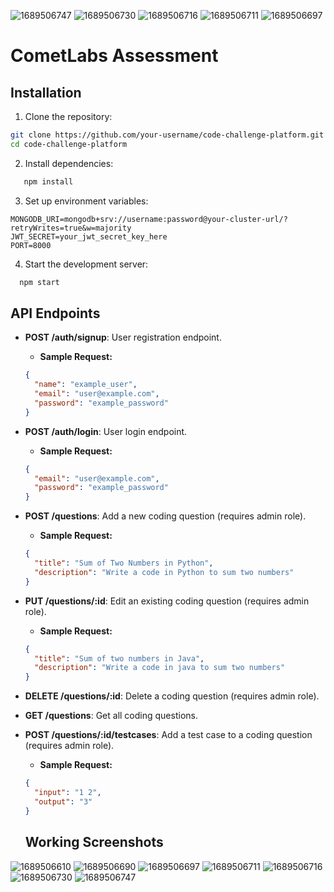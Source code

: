 ![1689506747](https://github.com/sahilsuman933/cometlabs_assignment/assets/34382211/63057221-e678-42c6-8c8c-d56eb71da556)
![1689506730](https://github.com/sahilsuman933/cometlabs_assignment/assets/34382211/8cb2ac49-9764-4f41-9490-e9e735fe3b05)
![1689506716](https://github.com/sahilsuman933/cometlabs_assignment/assets/34382211/5098c4b7-8d44-431d-8a62-a118694c6eb2)
![1689506711](https://github.com/sahilsuman933/cometlabs_assignment/assets/34382211/7935461f-1584-4636-8654-a17d271720be)
![1689506697](https://github.com/sahilsuman933/cometlabs_assignment/assets/34382211/f31cfa8c-91d6-4a1b-ae30-9ad1e295a6bb)

# CometLabs Assessment

## Installation

1. Clone the repository:

```bash
git clone https://github.com/your-username/code-challenge-platform.git
cd code-challenge-platform
```

2. Install dependencies:

```bash
   npm install
```

3. Set up environment variables:

```
MONGODB_URI=mongodb+srv://username:password@your-cluster-url/?retryWrites=true&w=majority
JWT_SECRET=your_jwt_secret_key_here
PORT=8000
```

4. Start the development server:

```bash
  npm start
```

## API Endpoints

- **POST /auth/signup**: User registration endpoint.
  - **Sample Request:**
  ```json
  {
    "name": "example_user",
    "email": "user@example.com",
    "password": "example_password"
  }
  ```
- **POST /auth/login**: User login endpoint.
  - **Sample Request:**
  ```json
  {
    "email": "user@example.com",
    "password": "example_password"
  }
  ```
- **POST /questions**: Add a new coding question (requires admin role).

  - **Sample Request:**

  ```json
  {
    "title": "Sum of Two Numbers in Python",
    "description": "Write a code in Python to sum two numbers"
  }
  ```

- **PUT /questions/:id**: Edit an existing coding question (requires admin role).
  - **Sample Request:**
  ```json
  {
    "title": "Sum of two numbers in Java",
    "description": "Write a code in java to sum two numbers"
  }
  ```
- **DELETE /questions/:id**: Delete a coding question (requires admin role).
- **GET /questions**: Get all coding questions.
- **POST /questions/:id/testcases**: Add a test case to a coding question (requires admin role).
  - **Sample Request:**
  ```json
  {
    "input": "1 2",
    "output": "3"
  }
  ```

  ## Working Screenshots

![1689506610](https://github.com/sahilsuman933/cometlabs_assignment/assets/34382211/cb61d3a0-745b-4764-9201-66a278204d8d)
![1689506690](https://github.com/sahilsuman933/cometlabs_assignment/assets/34382211/8aa17970-638e-413f-8548-72d63e40017f)
![1689506697](https://github.com/sahilsuman933/cometlabs_assignment/assets/34382211/67b68605-035f-4f74-a41e-80a49253f34e)
![1689506711](https://github.com/sahilsuman933/cometlabs_assignment/assets/34382211/da78ffd1-96ff-4856-9788-e4dd788f36a4)
![1689506716](https://github.com/sahilsuman933/cometlabs_assignment/assets/34382211/c9bae6a0-fc31-4e95-b325-f2d855f6a5b6)
![1689506730](https://github.com/sahilsuman933/cometlabs_assignment/assets/34382211/5e1dcea4-563b-41cf-9216-c21252706318)
![1689506747](https://github.com/sahilsuman933/cometlabs_assignment/assets/34382211/b96fbcde-010d-45d3-b7cb-2917b296eb6b)


